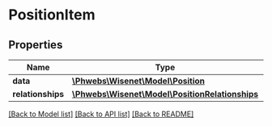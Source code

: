 # PositionItem

## Properties
Name | Type | Description | Notes
------------ | ------------- | ------------- | -------------
**data** | [**\Phwebs\Wisenet\Model\Position**](Position.md) |  | [optional] 
**relationships** | [**\Phwebs\Wisenet\Model\PositionRelationships**](PositionRelationships.md) |  | [optional] 

[[Back to Model list]](../../README.md#documentation-for-models) [[Back to API list]](../../README.md#documentation-for-api-endpoints) [[Back to README]](../../README.md)

